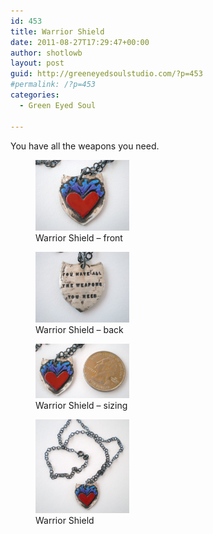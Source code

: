 ```yaml
---
id: 453
title: Warrior Shield
date: 2011-08-27T17:29:47+00:00
author: shotlowb
layout: post
guid: http://greeneyedsoulstudio.com/?p=453
#permalink: /?p=453
categories:
  - Green Eyed Soul
  
---
```

You have all the weapons you need.

<div id='gallery-1' class='gallery galleryid-453 gallery-columns-3 gallery-size-thumbnail'>
  <figure class='gallery-item'> 
  
  <div class='gallery-icon landscape'>
    <a href='/vendor/uploads/2011/08/shieldwordnecklaces-004.jpg'><img width="150" height="113" src="/vendor/uploads/2011/08/shieldwordnecklaces-004.jpg" class="attachment-thumbnail size-thumbnail" alt="Warrior Shield – front" aria-describedby="gallery-1-457" sizes="100vw" /></a>
  </div><figcaption class='wp-caption-text gallery-caption' id='gallery-1-457'> Warrior Shield – front </figcaption></figure><figure class='gallery-item'> 
  
  <div class='gallery-icon landscape'>
    <a href='/vendor/uploads/2011/08/shieldwordnecklaces-006.jpg'><img width="150" height="113" src="/vendor/uploads/2011/08/shieldwordnecklaces-006.jpg" class="attachment-thumbnail size-thumbnail" alt="Warrior Shield – back" aria-describedby="gallery-1-477" sizes="100vw" /></a>
  </div><figcaption class='wp-caption-text gallery-caption' id='gallery-1-477'> Warrior Shield – back </figcaption></figure><figure class='gallery-item'> 
  
  <div class='gallery-icon landscape'>
    <a href='/vendor/uploads/2011/08/shieldwordnecklaces-005.jpg'><img width="150" height="87" src="/vendor/uploads/2011/08/shieldwordnecklaces-005.jpg" class="attachment-thumbnail size-thumbnail" alt="Warrior Shield – sizing" aria-describedby="gallery-1-476" sizes="100vw" /></a>
  </div><figcaption class='wp-caption-text gallery-caption' id='gallery-1-476'> Warrior Shield – sizing </figcaption></figure><figure class='gallery-item'> 
  
  <div class='gallery-icon landscape'>
    <a href='/vendor/uploads/2011/08/shieldwordnecklaces-001.jpg'><img width="150" height="150" src="/vendor/uploads/2011/08/shieldwordnecklaces-001.jpg" class="attachment-thumbnail size-thumbnail" alt="Warrior Shield" aria-describedby="gallery-1-475" sizes="100vw" /></a>
  </div><figcaption class='wp-caption-text gallery-caption' id='gallery-1-475'> Warrior Shield </figcaption></figure>
</div>